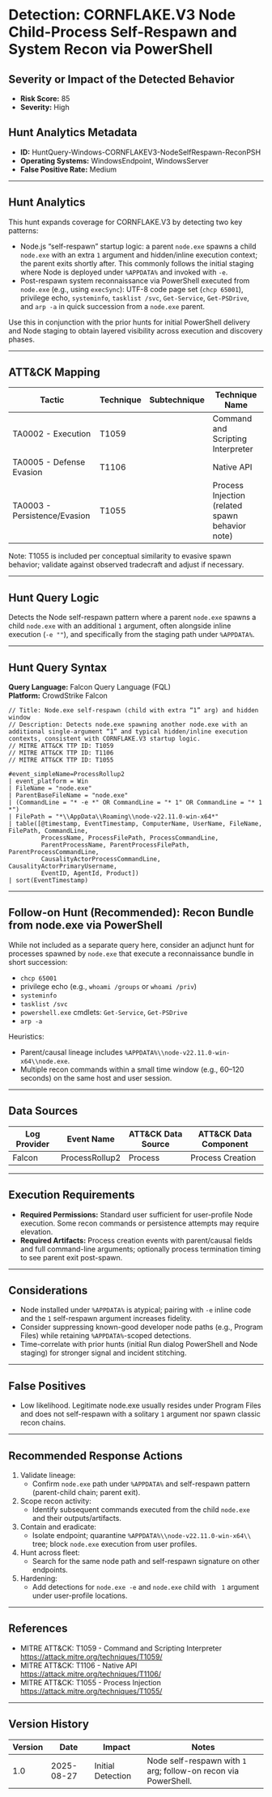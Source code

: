 # Detection: CORNFLAKE.V3 Node Child-Process Self-Respawn and System Recon via PowerShell

## Severity or Impact of the Detected Behavior
- **Risk Score:** 85
- **Severity:** High

## Hunt Analytics Metadata
- **ID:** HuntQuery-Windows-CORNFLAKEV3-NodeSelfRespawn-ReconPSH
- **Operating Systems:** WindowsEndpoint, WindowsServer
- **False Positive Rate:** Medium

---

## Hunt Analytics
This hunt expands coverage for CORNFLAKE.V3 by detecting two key patterns:

- Node.js “self-respawn” startup logic: a parent `node.exe` spawns a child `node.exe` with an extra `1` argument and hidden/inline execution context; the parent exits shortly after. This commonly follows the initial staging where Node is deployed under `%APPDATA%` and invoked with `-e`.
- Post-respawn system reconnaissance via PowerShell executed from `node.exe` (e.g., using `execSync`): UTF-8 code page set (`chcp 65001`), privilege echo, `systeminfo`, `tasklist /svc`, `Get-Service`, `Get-PSDrive`, and `arp -a` in quick succession from a `node.exe` parent.

Use this in conjunction with the prior hunts for initial PowerShell delivery and Node staging to obtain layered visibility across execution and discovery phases.

---

## ATT&CK Mapping

| Tactic                        | Technique | Subtechnique | Technique Name                                  |
|------------------------------|-----------|--------------|-------------------------------------------------|
| TA0002 - Execution           | T1059     |              | Command and Scripting Interpreter               |
| TA0005 - Defense Evasion     | T1106     |              | Native API                                      |
| TA0003 - Persistence/Evasion | T1055     |              | Process Injection (related spawn behavior note) |

Note: T1055 is included per conceptual similarity to evasive spawn behavior; validate against observed tradecraft and adjust if necessary.

---

## Hunt Query Logic
Detects the Node self-respawn pattern where a parent `node.exe` spawns a child `node.exe` with an additional `1` argument, often alongside inline execution (`-e ""`), and specifically from the staging path under `%APPDATA%`.

---

## Hunt Query Syntax 

**Query Language:** Falcon Query Language (FQL)  
**Platform:** CrowdStrike Falcon

```fql
// Title: Node.exe self-respawn (child with extra “1” arg) and hidden window
// Description: Detects node.exe spawning another node.exe with an additional single-argument “1” and typical hidden/inline execution contexts, consistent with CORNFLAKE.V3 startup logic.
// MITRE ATT&CK TTP ID: T1059
// MITRE ATT&CK TTP ID: T1106
// MITRE ATT&CK TTP ID: T1055

#event_simpleName=ProcessRollup2
| event_platform = Win
| FileName = "node.exe"
| ParentBaseFileName = "node.exe"
| (CommandLine = "* -e *" OR CommandLine = "* 1" OR CommandLine = "* 1 *")
| FilePath = "*\\AppData\\Roaming\\node-v22.11.0-win-x64*"
| table([@timestamp, EventTimestamp, ComputerName, UserName, FileName, FilePath, CommandLine,
         ProcessName, ProcessFilePath, ProcessCommandLine,
         ParentProcessName, ParentProcessFilePath, ParentProcessCommandLine,
         CausalityActorProcessCommandLine, CausalityActorPrimaryUsername,
         EventID, AgentId, Product])
| sort(EventTimestamp)
```

---

## Follow-on Hunt (Recommended): Recon Bundle from node.exe via PowerShell
While not included as a separate query here, consider an adjunct hunt for processes spawned by `node.exe` that execute a reconnaissance bundle in short succession:

- `chcp 65001`
- privilege echo (e.g., `whoami /groups` or `whoami /priv`)
- `systeminfo`
- `tasklist /svc`
- `powershell.exe` cmdlets: `Get-Service`, `Get-PSDrive`
- `arp -a`

Heuristics:
- Parent/causal lineage includes `%APPDATA%\\node-v22.11.0-win-x64\\node.exe`.
- Multiple recon commands within a small time window (e.g., 60–120 seconds) on the same host and user session.

---

## Data Sources

| Log Provider | Event Name                | ATT&CK Data Source | ATT&CK Data Component |
|--------------|--------------------------|--------------------|-----------------------|
| Falcon       | ProcessRollup2           | Process            | Process Creation      |

---

## Execution Requirements
- **Required Permissions:** Standard user sufficient for user-profile Node execution. Some recon commands or persistence attempts may require elevation.
- **Required Artifacts:** Process creation events with parent/causal fields and full command-line arguments; optionally process termination timing to see parent exit post-spawn.

---

## Considerations
- Node installed under `%APPDATA%` is atypical; pairing with `-e` inline code and the `1` self-respawn argument increases fidelity.
- Consider suppressing known-good developer node paths (e.g., Program Files) while retaining `%APPDATA%`-scoped detections.
- Time-correlate with prior hunts (initial Run dialog PowerShell and Node staging) for stronger signal and incident stitching.

---

## False Positives
- Low likelihood. Legitimate node.exe usually resides under Program Files and does not self-respawn with a solitary `1` argument nor spawn classic recon chains.

---

## Recommended Response Actions
1) Validate lineage:
   - Confirm `node.exe` path under `%APPDATA%` and self-respawn pattern (parent-child chain; parent exit).
2) Scope recon activity:
   - Identify subsequent commands executed from the child `node.exe` and their outputs/artifacts.
3) Contain and eradicate:
   - Isolate endpoint; quarantine `%APPDATA%\\node-v22.11.0-win-x64\\` tree; block `node.exe` execution from user profiles.
4) Hunt across fleet:
   - Search for the same node path and self-respawn signature on other endpoints.
5) Hardening:
   - Add detections for `node.exe -e` and `node.exe` child with ` 1` argument under user-profile locations.

---

## References
- MITRE ATT&CK: T1059 - Command and Scripting Interpreter https://attack.mitre.org/techniques/T1059/
- MITRE ATT&CK: T1106 - Native API https://attack.mitre.org/techniques/T1106/
- MITRE ATT&CK: T1055 - Process Injection https://attack.mitre.org/techniques/T1055/

---

## Version History

| Version | Date       | Impact              | Notes                                                                 |
|---------|------------|---------------------|-----------------------------------------------------------------------|
| 1.0     | 2025-08-27 | Initial Detection   | Node self-respawn with `1` arg; follow-on recon via PowerShell.       |
